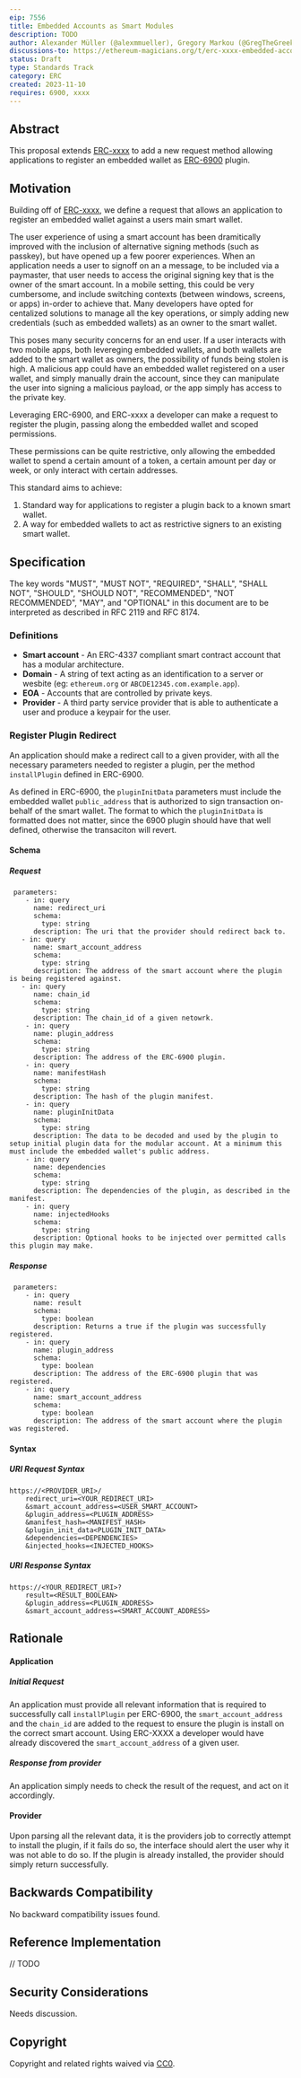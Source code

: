 ```yaml
---
eip: 7556
title: Embedded Accounts as Smart Modules
description: TODO
author: Alexander Müller (@alexmmueller), Gregory Markou (@GregTheGreek)
discussions-to: https://ethereum-magicians.org/t/erc-xxxx-embedded-accounts-as-smart-modules
status: Draft
type: Standards Track
category: ERC
created: 2023-11-10
requires: 6900, xxxx
---
```


## Abstract
This proposal extends [ERC-xxxx](./ERC-xxxx) to add a new request method allowing applications to register an embedded wallet as [ERC-6900](./ERC-6900) plugin.

## Motivation
Building off of [ERC-xxxx](./ERC-xxxx), we define a request that allows an application to register an embedded wallet against a users main smart wallet.

The user experience of using a smart account has been dramitically improved with the inclusion of alternative signing methods (such as passkey), but have opened up a few poorer experiences. When an application needs a user to signoff on an a message, to be included via a paymaster, that user needs to access the original signing key that is the owner of the smart account. In a mobile setting, this could be very cumbersome, and include switching contexts (between windows, screens, or apps) in-order to achieve that. Many developers have opted for centalized solutions to manage all the key operations, or simply adding new credentials (such as embedded wallets) as an owner to the smart wallet.

This poses many security concerns for an end user. If a user interacts with two mobile apps, both levereging embedded wallets, and both wallets are added to the smart wallet as owners, the possibility of funds being stolen is high. A malicious app could have an embedded wallet registered on a user wallet, and simply manually drain the account, since they can manipulate the user into signing a malicious payload, or the app simply has access to the private key.

Leveraging ERC-6900, and ERC-xxxx a developer can make a request to register the plugin, passing along the embedded wallet and scoped permissions. 

These permissions can be quite restrictive, only allowing the embedded wallet to spend a certain amount of a token, a certain amount per day or week, or only interact with certain addresses.

This standard aims to achieve:
1. Standard way for applications to register a plugin back to a known smart wallet.
2. A way for embedded wallets to act as restrictive signers to an existing smart wallet.

## Specification
The key words "MUST", "MUST NOT", "REQUIRED", "SHALL", "SHALL NOT", "SHOULD", "SHOULD NOT", "RECOMMENDED", "NOT RECOMMENDED", "MAY", and "OPTIONAL" in this document are to be interpreted as described in RFC 2119 and RFC 8174.

### Definitions
- **Smart account** - An ERC-4337 compliant smart contract account that has a modular architecture.
- **Domain** - A string of text acting as an identification to a server or wesbite (eg: `ethereum.org` or `ABCDE12345.com.example.app`).
- **EOA** - Accounts that are controlled by private keys.
- **Provider** - A third party service provider that is able to authenticate a user and produce a keypair for the user.

### Register Plugin Redirect
An application should make a redirect call to a given provider, with all the necessary parameters needed to register a plugin, per the method `installPlugin` defined in ERC-6900.

As defined in ERC-6900, the `pluginInitData` parameters must include the embedded wallet `public_address` that is authorized to sign transaction on-behalf of the smart wallet. The format to which the `pluginInitData` is formatted does not matter, since the 6900 plugin should have that well defined, otherwise the transaciton will revert.

#### Schema
##### Request
```=
 parameters:
    - in: query
      name: redirect_uri
      schema:
        type: string
      description: The uri that the provider should redirect back to.
   - in: query
      name: smart_account_address
      schema:
        type: string
      description: The address of the smart account where the plugin is being registered against.
   - in: query
      name: chain_id
      schema:
        type: string
      description: The chain_id of a given netowrk.
    - in: query
      name: plugin_address
      schema:
        type: string
      description: The address of the ERC-6900 plugin.
    - in: query
      name: manifestHash
      schema:
        type: string
      description: The hash of the plugin manifest.
    - in: query
      name: pluginInitData
      schema:
        type: string
      description: The data to be decoded and used by the plugin to setup initial plugin data for the modular account. At a minimum this must include the embedded wallet's public address.
    - in: query
      name: dependencies
      schema:
        type: string
      description: The dependencies of the plugin, as described in the manifest.
    - in: query
      name: injectedHooks
      schema:
        type: string
      description: Optional hooks to be injected over permitted calls this plugin may make.
```

##### Response
```=
 parameters:
    - in: query
      name: result
      schema:
        type: boolean
      description: Returns a true if the plugin was successfully registered.
    - in: query
      name: plugin_address
      schema:
        type: boolean
      description: The address of the ERC-6900 plugin that was registered.
    - in: query
      name: smart_account_address
      schema:
        type: boolean
      description: The address of the smart account where the plugin was registered.
```

#### Syntax
##### URI Request Syntax
```=
https://<PROVIDER_URI>/
    redirect_uri=<YOUR_REDIRECT_URI>
    &smart_account_address=<USER_SMART_ACCOUNT>
    &plugin_address=<PLUGIN_ADDRESS>
    &manifest_hash=<MANIFEST_HASH>
    &plugin_init_data<PLUGIN_INIT_DATA>
    &dependencies=<DEPENDENCIES>
    &injected_hooks=<INJECTED_HOOKS>
```

##### URI Response Syntax
```=
https://<YOUR_REDIRECT_URI>?
    result=<RESULT_BOOLEAN>
    &plugin_address=<PLUGIN_ADDRESS>
    &smart_account_address=<SMART_ACCOUNT_ADDRESS>
```

## Rationale
#### Application
##### Initial Request
An application must provide all relevant information that is required to successfully call `installPlugin` per ERC-6900, the `smart_account_address` and the `chain_id` are added to the request to ensure the plugin is install on the correct smart account. Using ERC-XXXX a developer would have already discovered the `smart_account_address` of a given user.

##### Response from provider
An application simply needs to check the result of the request, and act on it accordingly.

#### Provider
Upon parsing all the relevant data, it is the providers job to correctly attempt to install the plugin, if it fails do so, the interface should alert the user why it was not able to do so. If the plugin is already installed, the provider should simply return successfully.

## Backwards Compatibility

No backward compatibility issues found.

## Reference Implementation
// TODO

## Security Considerations

Needs discussion.

## Copyright

Copyright and related rights waived via [CC0](../LICENSE.md).